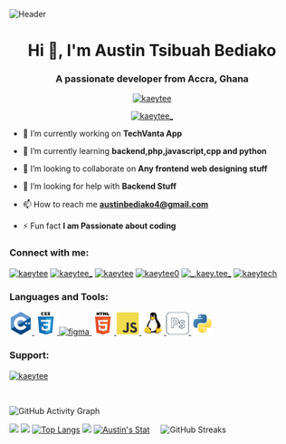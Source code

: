 ![Header](./octocat-1717491924695.png)
<br>
<h1 align="center">Hi 👋, I'm Austin Tsibuah Bediako</h1>
<h3 align="center">A passionate developer from Accra, Ghana</h3>

<p align="center"> <a href="https://github.com/ryo-ma/github-profile-trophy"><img src="https://github-profile-trophy.vercel.app/?username=kaeytee" alt="kaeytee" /></a> </p>

<p align="center"> <a href="https://twitter.com/kaeytee_" target="blank"><img src="https://img.shields.io/twitter/follow/kaeytee_?logo=twitter&style=for-the-badge" alt="kaeytee_" /></a> </p>

- 🔭 I’m currently working on **TechVanta App**

- 🌱 I’m currently learning **backend,php,javascript,cpp and python**

- 👯 I’m looking to collaborate on **Any frontend web designing stuff**

- 🤝 I’m looking for help with **Backend Stuff**

- 📫 How to reach me **austinbediako4@gmail.com**

- ⚡ Fun fact **I am Passionate about coding**

<h3 align="left">Connect with me:</h3>
<p align="left">
<a href="https://dev.to/kaeytee" target="blank"><img align="center" src="https://raw.githubusercontent.com/rahuldkjain/github-profile-readme-generator/master/src/images/icons/Social/devto.svg" alt="kaeytee" height="30" width="40" /></a>
<a href="https://twitter.com/kaeytee_" target="blank"><img align="center" src="https://raw.githubusercontent.com/rahuldkjain/github-profile-readme-generator/master/src/images/icons/Social/twitter.svg" alt="kaeytee_" height="30" width="40" /></a>
<a href="https://linkedin.com/in/kaeytee" target="blank"><img align="center" src="https://raw.githubusercontent.com/rahuldkjain/github-profile-readme-generator/master/src/images/icons/Social/linked-in-alt.svg" alt="kaeytee" height="30" width="40" /></a>
<a href="https://fb.com/kaeytee0" target="blank"><img align="center" src="https://raw.githubusercontent.com/rahuldkjain/github-profile-readme-generator/master/src/images/icons/Social/facebook.svg" alt="kaeytee0" height="30" width="40" /></a>
<a href="https://instagram.com/_.kaey.tee_" target="blank"><img align="center" src="https://raw.githubusercontent.com/rahuldkjain/github-profile-readme-generator/master/src/images/icons/Social/instagram.svg" alt="_.kaey.tee_" height="30" width="40" /></a>
<a href="https://www.youtube.com/channel/UC1Y6UpRY0QewqMFu3Hm55AQ" target="blank"><img align="center" src="https://raw.githubusercontent.com/rahuldkjain/github-profile-readme-generator/master/src/images/icons/Social/youtube.svg" alt="kaeytech" height="30" width="40" /></a>
</p>

<h3 align="left">Languages and Tools:</h3>
<p align="left"> <a href="https://www.w3schools.com/cpp/" target="_blank" rel="noreferrer"> <img src="https://raw.githubusercontent.com/devicons/devicon/master/icons/cplusplus/cplusplus-original.svg" alt="cplusplus" width="40" height="40"/> </a> <a href="https://www.w3schools.com/css/" target="_blank" rel="noreferrer"> <img src="https://raw.githubusercontent.com/devicons/devicon/master/icons/css3/css3-original-wordmark.svg" alt="css3" width="40" height="40"/> </a> <a href="https://www.figma.com/" target="_blank" rel="noreferrer"> <img src="https://www.vectorlogo.zone/logos/figma/figma-icon.svg" alt="figma" width="40" height="40"/> </a> <a href="https://www.w3.org/html/" target="_blank" rel="noreferrer"> <img src="https://raw.githubusercontent.com/devicons/devicon/master/icons/html5/html5-original-wordmark.svg" alt="html5" width="40" height="40"/> </a> <a href="https://developer.mozilla.org/en-US/docs/Web/JavaScript" target="_blank" rel="noreferrer"> <img src="https://raw.githubusercontent.com/devicons/devicon/master/icons/javascript/javascript-original.svg" alt="javascript" width="40" height="40"/> </a> <a href="https://www.linux.org/" target="_blank" rel="noreferrer"> <img src="https://raw.githubusercontent.com/devicons/devicon/master/icons/linux/linux-original.svg" alt="linux" width="40" height="40"/> </a> <a href="https://www.photoshop.com/en" target="_blank" rel="noreferrer"> <img src="https://raw.githubusercontent.com/devicons/devicon/master/icons/photoshop/photoshop-line.svg" alt="photoshop" width="40" height="40"/> </a> <a href="https://www.python.org" target="_blank" rel="noreferrer"> <img src="https://raw.githubusercontent.com/devicons/devicon/master/icons/python/python-original.svg" alt="python" width="40" height="40"/> </a> </p>
<h3 align="left">Support:</h3>
<p><a href="https://www.buymeacoffee.com/kaeytee"> <img align="center" src="https://cdn.buymeacoffee.com/buttons/v2/default-yellow.png" height="50" width="210" alt="kaeytee"></a></p>
<br>

![GitHub Activity Graph](https://activity-graph.herokuapp.com/graph?username=kaeytee&theme=dracula) 

![](https://github-profile-summary-cards.vercel.app/api/cards/profile-details?username=kaeytee)
![](https://github-profile-summary-cards.vercel.app/api/cards/repos-per-language?username=kaeytee)
[![Top Langs](https://github-readme-stats.vercel.app/api/top-langs/?username=kaeytee&layout=compact&langs_count=10&count-private=true)](https://github.com/kaeytee)
![](https://github-profile-summary-cards.vercel.app/api/cards/most-commit-language?username=kaeytee)
[![Austin's Stat](https://github-readme-stats.vercel.app/api?username=kaeytee&show_icons=true)](https://github.com/kaeytee) 
&nbsp;&nbsp;&nbsp;
![GitHub Streaks](http://github-readme-streak-stats.herokuapp.com?user=kaeytee)


